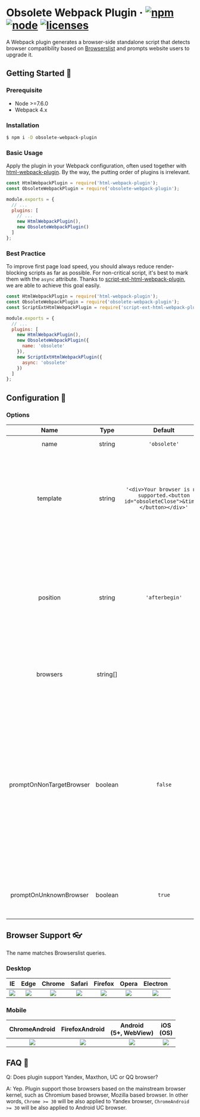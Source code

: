 # Obsolete Webpack Plugin &middot; [![npm](https://img.shields.io/npm/v/obsolete-webpack-plugin.svg)](https://npmjs.com/package/obsolete-webpack-plugin) [![node](https://img.shields.io/node/v/obsolete-webpack-plugin.svg)](https://nodejs.org) [![licenses](https://img.shields.io/npm/l/obsolete-webpack-plugin.svg)](https://gitlab.alibaba-inc.com/elemefe-lpd/obsolete-webpack-plugin/blob/master/LICENSE)

A Webpack plugin generates a browser-side standalone script that detects browser compatibility based on [Browserslist](https://github.com/browserslist/browserslist) and prompts website users to upgrade it.

## Getting Started :rocket:

### Prerequisite

- Node >=7.6.0
- Webpack 4.x

### Installation

```sh
$ npm i -D obsolete-webpack-plugin
```

### Basic Usage

Apply the plugin in your Webpack configuration, often used together with [html-webpack-plugin](https://github.com/jantimon/html-webpack-plugin). By the way, the putting order of plugins is irrelevant.

```js
const HtmlWebpackPlugin = require('html-webpack-plugin');
const ObsoleteWebpackPlugin = require('obsolete-webpack-plugin');

module.exports = {
  // ...
  plugins: [
    // ...
    new HtmlWebpackPlugin(),
    new ObsoleteWebpackPlugin()
  ]
};
```

### Best Practice

To improve first page load speed, you should always reduce render-blocking scripts as far as possible. For non-critical script, it's best to mark them with the `async` attribute. Thanks to [script-ext-html-webpack-plugin](https://github.com/numical/script-ext-html-webpack-plugin), we are able to achieve this goal easily.

```js
const HtmlWebpackPlugin = require('html-webpack-plugin');
const ObsoleteWebpackPlugin = require('obsolete-webpack-plugin');
const ScriptExtHtmlWebpackPlugin = require('script-ext-html-webpack-plugin');

module.exports = {
  // ...
  plugins: [
    new HtmlWebpackPlugin(),
    new ObsoleteWebpackPlugin({
      name: 'obsolete'
    }),
    new ScriptExtHtmlWebpackPlugin({
      async: 'obsolete'
    })
  ]
};
```

## Configuration :art:

### Options

| Name | Type | Default | Description
| :-: | :-: | :-: | :-:
| name | string | `'obsolete'` | The chunk name.
| template | string | `'<div>Your browser is not supported.<button id="obsoleteClose">&times;</button></div>'` | The prompt html template. It accepts any document fragment. E.g., `'<style>...</style><div>...</div><script>...</script>'`.
| position | string | `'afterbegin'` | If set `'afterbegin'`, the template will be injected into the start of body. <br>If set `'beforeend'`, the template will be injected into the end of body.
| browsers | string[] | | Browsers to support, overriding global browserslist configuration.
| promptOnNonTargetBrowser | boolean | `false` | If the current browser useragent doesn't match one of the target browsers, it's considered as unsupported. Thus, the prompt will be shown. E.g, your browserslist configuration is `ie > 8`, by default, the prompt won't be shown on Chrome or Safari browser.
| promptOnUnknownBrowser | boolean | `true` | If the current browser useragent is unknown, the prompt will be shown.

## Browser Support :eyeglasses:

The name matches Browserslist queries.

### Desktop

IE | Edge | Chrome | Safari | Firefox | Opera | Electron 
:-: | :-: | :-: | :-: | :-: | :-: | :-:
![](https://cdnjs.cloudflare.com/ajax/libs/browser-logos/46.1.0/archive/internet-explorer_9-11/internet-explorer_9-11_64x64.png) | ![](https://cdnjs.cloudflare.com/ajax/libs/browser-logos/46.1.0/edge/edge_64x64.png) | ![](https://cdnjs.cloudflare.com/ajax/libs/browser-logos/46.1.0/chrome/chrome_64x64.png) | ![](https://cdnjs.cloudflare.com/ajax/libs/browser-logos/46.1.0/safari/safari_64x64.png) | ![](https://cdnjs.cloudflare.com/ajax/libs/browser-logos/46.1.0/firefox/firefox_64x64.png) | ![](https://cdnjs.cloudflare.com/ajax/libs/browser-logos/46.1.0/opera/opera_64x64.png) | ![](https://cdnjs.cloudflare.com/ajax/libs/browser-logos/46.1.0/electron/electron_64x64.png)

### Mobile

ChromeAndroid | FirefoxAndroid | Android<br>(5+, WebView) | iOS<br>(OS)
:-: | :-: | :-: | :-:
![](https://cdnjs.cloudflare.com/ajax/libs/browser-logos/46.1.0/chrome/chrome_64x64.png) | ![](https://cdnjs.cloudflare.com/ajax/libs/browser-logos/46.1.0/firefox/firefox_64x64.png) | ![](https://cdnjs.cloudflare.com/ajax/libs/browser-logos/46.1.0/android-webview-beta/android-webview-beta_64x64.png) | ![](https://cdnjs.cloudflare.com/ajax/libs/browser-logos/46.1.0/safari-ios/safari-ios_64x64.png)

## FAQ :tea:

Q: Does plugin support Yandex, Maxthon, UC or QQ browser?

A: Yep. Plugin support those browsers based on the mainstream browser kernel, such as Chromium based browser, Mozilla based browser. In other words, `Chrome >= 30` will be also applied to Yandex browser, `ChromeAndroid >= 30` will be also applied to Android UC browser.

